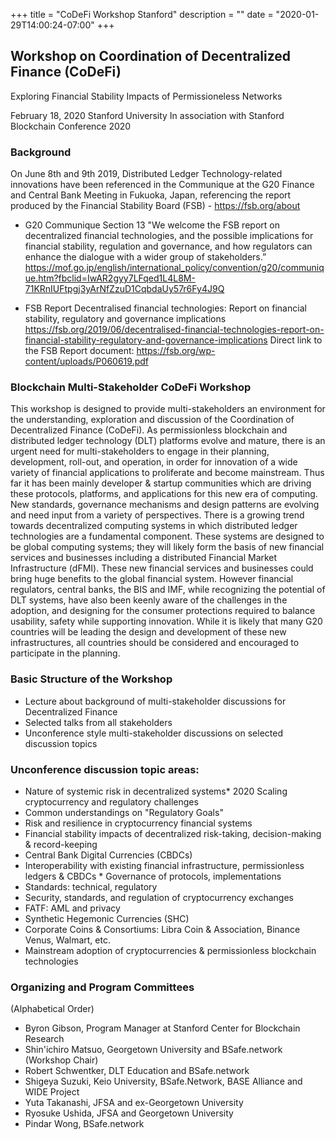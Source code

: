 +++ 
title = "CoDeFi Workshop Stanford"
description = ""
date = "2020-01-29T14:00:24-07:00"
+++


## Workshop on Coordination of Decentralized Finance (CoDeFi)
Exploring Financial Stability Impacts of Permissioneless Networks

February 18, 2020
Stanford University
In association with Stanford Blockchain Conference 2020


### Background

On June 8th and 9th 2019, Distributed Ledger Technology-related innovations have been referenced in the Communique at the G20 Finance and Central Bank Meeting in Fukuoka, Japan, referencing the report produced by the Financial Stability Board (FSB) - https://fsb.org/about

* G20 Communique 
Section 13 "We welcome the FSB report on decentralized financial technologies, and the possible implications for financial stability, regulation and governance, and how regulators can enhance the dialogue with a wider group of stakeholders.” https://mof.go.jp/english/international_policy/convention/g20/communique.htm?fbclid=IwAR2gyy7LFqed1L4L8M-71KRnIUFtpgj3yArNfZzuD1CqbdaUy57r6Fy4J9Q

* FSB Report 
Decentralised financial technologies: Report on financial stability, regulatory and governance implications https://fsb.org/2019/06/decentralised-financial-technologies-report-on-financial-stability-regulatory-and-governance-implications
Direct link to the FSB Report document: 
https://fsb.org/wp-content/uploads/P060619.pdf


### Blockchain Multi-Stakeholder CoDeFi Workshop

This workshop is designed to provide multi-stakeholders an environment for the understanding, exploration and discussion of the Coordination of Decentralized Finance (CoDeFi). As permissionless blockchain and distributed ledger technology (DLT) platforms evolve and mature, there is an urgent need for multi-stakeholders to engage in their planning, development, roll-out, and operation, in order for innovation of a wide variety of financial applications to proliferate and become mainstream. Thus far it has been mainly developer & startup communities which are driving these protocols, platforms, and applications for this new era of computing. New standards, governance mechanisms and design patterns are evolving and need input from a variety of perspectives. There is a growing trend towards decentralized computing systems in which distributed ledger technologies are a fundamental component. These systems are designed to be global computing systems; they will likely form the basis of new financial services and businesses including a distributed Financial Market Infrastructure (dFMI). These new financial services and businesses could bring huge benefits to the global financial system. However financial regulators, central banks, the BIS and IMF, while recognizing the potential of DLT systems, have also been keenly aware of the challenges in the adoption, and designing for the consumer protections required to balance usability, safety while supporting innovation. While it is likely that many G20 countries will be leading the design and development of these new infrastructures, all countries should be considered and encouraged to participate in the planning.

### Basic Structure of the Workshop

* Lecture about background of multi-stakeholder discussions for Decentralized Finance
* Selected talks from all stakeholders
* Unconference style multi-stakeholder discussions on selected discussion topics

### Unconference discussion topic areas:

* Nature of systemic risk in decentralized systems* 2020 Scaling cryptocurrency and regulatory challenges
* Common understandings on "Regulatory Goals"
* Risk and resilience in cryptocurrency financial systems
* Financial stability impacts of decentralized risk-taking, decision-making & record-keeping
* Central Bank Digital Currencies (CBDCs)
* Interoperability with existing financial infrastructure, permissionless ledgers & CBDCs
* Governance of protocols, implementations
* Standards: technical, regulatory
* Security, standards, and regulation of cryptocurrency exchanges
* FATF: AML and privacy
* Synthetic Hegemonic Currencies (SHC)
* Corporate Coins & Consortiums: Libra Coin & Association, Binance Venus, Walmart, etc.
* Mainstream adoption of cryptocurrencies & permissionless blockchain technologies

### Organizing and Program Committees
(Alphabetical Order)
* Byron Gibson, Program Manager at Stanford Center for Blockchain Research
* Shin'ichiro Matsuo, Georgetown University and BSafe.network (Workshop Chair)
* Robert Schwentker, DLT Education and BSafe.network
* Shigeya Suzuki, Keio University, BSafe.Network, BASE Alliance and WIDE Project
* Yuta Takanashi, JFSA and ex-Georgetown University
* Ryosuke Ushida, JFSA and Georgetown University
* Pindar Wong, BSafe.network
